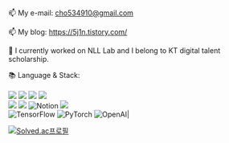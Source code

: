 

<!--
**5j1n/5j1n** is a ✨ _special_ ✨ repository because its `README.md` (this file) appears on your GitHub profile.

Here are some ideas to get you started:
[![Solved.ac Profile](http://mazassumnida.wtf/api/generate_badge?boj=sjin1121)](https://solved.ac/sjin1121)
- 🔭 I’m currently working on ...
- 🌱 I’m currently learning ...
- 👯 I’m looking to collaborate on ...
- 🤔 I’m looking for help with ...
- 💬 Ask me about ...
- 📫 How to reach me: ...
- 😄 Pronouns: ...
- ⚡ Fun fact: ...

-->

📫 My e-mail: cho534910@gmail.com

📫 My blog: https://5j1n.tistory.com/

🔭 I currently worked on NLL Lab and I belong to KT digital talent scholarship.

📚  Language & Stack:<br><br>
<img src="https://img.shields.io/badge/C-A8B9CC?style=flat-square&logo=C&logoColor=white"/>
<img src="https://img.shields.io/badge/c++-00599C?style=for-the-badge&logo=c%2B%2B&logoColor=white">
<img src="https://img.shields.io/badge/java-007396?style=for-the-badge&logo=java&logoColor=white">
<img src="https://img.shields.io/badge/python-007396?style=for-the-badge&logo=python&logoColor=white"><br>
<img src="https://img.shields.io/badge/Git-F05032?style=flat-square&logo=git&logoColor=white"/>
<img src="https://img.shields.io/badge/GitHub-181717?style=flat-square&logo=GitHub&logoColor=white"/>
![Notion](https://img.shields.io/badge/notion-000000.svg?&style=for-the-badge&logo=notion&logoColor=white) 
<img src="https://img.shields.io/badge/MySQL-4479A1?style=flat-square&logo=MySQL&logoColor=white"/><br>
![TensorFlow](https://img.shields.io/badge/tensorflow-FF6F00.svg?&style=for-the-badge&logo=tensorflow&logoColor=white) ![PyTorch](https://img.shields.io/badge/pytorch-EE4C2C.svg?&style=for-the-badge&logo=pytorch&logoColor=white) ![OpenAI](https://img.shields.io/badge/openai-412991.svg?&style=for-the-badge&logo=openai&logoColor=white)|



[![Solved.ac프로필](http://mazassumnida.wtf/api/v2/generate_badge?boj=5j1n)](https://solved.ac/5j1n)

